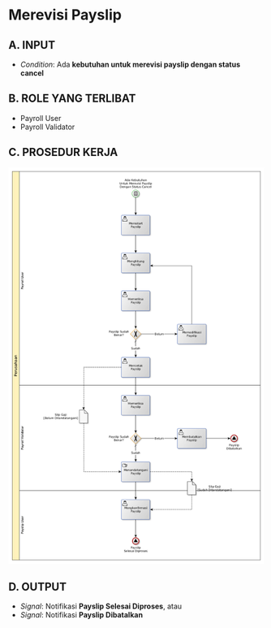 # Merevisi Payslip

## <a name="input">A. INPUT</a>

* *Condition*: Ada **kebutuhan untuk merevisi payslip dengan status cancel**

## <a name="role">B. ROLE YANG TERLIBAT</a>

* Payroll User
* Payroll Validator

## <a name="prosedur">C. PROSEDUR KERJA</a>

![](../../img/merevisi-payslip.png)

## <a name="input">D. OUTPUT</a>

* *Signal*: Notifikasi **Payslip Selesai Diproses**, atau
* *Signal*: Notifikasi **Payslip Dibatalkan**
